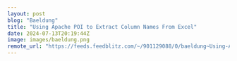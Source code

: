 ```yaml
---
layout: post
blog: "Baeldung"
title: "Using Apache POI to Extract Column Names From Excel"
date: 2024-07-13T20:19:44Z
image: images/baeldung.png
remote_url: "https://feeds.feedblitz.com/~/901129088/0/baeldung~Using-Apache-POI-to-Extract-Column-Names-From-Excel"
---
```

